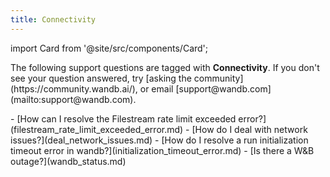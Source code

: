 ```yaml
---
title: Connectivity 
---
```

import Card from '@site/src/components/Card';

<Card className="card-support-index">
  <p>The following support questions are tagged with <b>Connectivity</b>. If you don't see 
your question answered, try [asking the community](https://community.wandb.ai/), 
or email [support@wandb.com](mailto:support@wandb.com).</p>
</Card>
- [How can I resolve the Filestream rate limit exceeded error?](filestream_rate_limit_exceeded_error.md)
- [How do I deal with network issues?](deal_network_issues.md)
- [How do I resolve a run initialization timeout error in wandb?](initialization_timeout_error.md)
- [Is there a W&B outage?](wandb_status.md)
